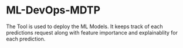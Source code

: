 # ML-DevOps-MDTP
The Tool is used to deploy the ML Models. It keeps track of each predictions request along with feature importance and explainablity for each prediction.
